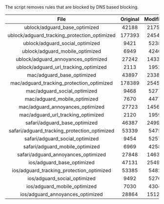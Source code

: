 The script removes rules that are blocked by DNS based blocking.


| File | Original | Modified |
|:----:|:-----:|:-----:|
| ublock/adguard_base_optimized | 42188 | 21751 |
| ublock/adguard_tracking_protection_optimized | 177393 | 24541 |
| ublock/adguard_social_optimized | 9421 | 5238 |
| ublock/adguard_mobile_optimized | 6949 | 4240 |
| ublock/adguard_annoyances_optimized | 27242 | 14335 |
| ublock/adguard_url_tracking_optimized | 2113 | 1952 |
| mac/adguard_base_optimized | 43897 | 23380 |
| mac/adguard_tracking_protection_optimized | 178389 | 25452 |
| mac/adguard_social_optimized | 9468 | 5277 |
| mac/adguard_mobile_optimized | 7670 | 4477 |
| mac/adguard_annoyances_optimized | 27723 | 14566 |
| mac/adguard_url_tracking_optimized | 2120 | 1959 |
| safari/adguard_base_optimized | 46387 | 24991 |
| safari/adguard_tracking_protection_optimized | 53339 | 5475 |
| safari/adguard_social_optimized | 9454 | 5257 |
| safari/adguard_mobile_optimized | 6969 | 4258 |
| safari/adguard_annoyances_optimized | 27848 | 14639 |
| ios/adguard_base_optimized | 47131 | 25496 |
| ios/adguard_tracking_protection_optimized | 53385 | 5482 |
| ios/adguard_social_optimized | 9492 | 5276 |
| ios/adguard_mobile_optimized | 7030 | 4304 |
| ios/adguard_annoyances_optimized | 28864 | 15125 |